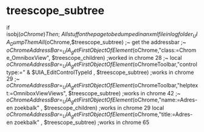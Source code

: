 # treescope_subtree
if isobj($oChrome) Then ;~ All stuff on the page to be dumped in an xml file in log folder _UIA_DumpThemAll($oChrome,$treescope_subtree)  ;~  get the addressbar ;~  $oChromeAddressBar=_UIA_getFirstObjectOfElement($oChrome,"class:=Chrome_OmniboxView", $treescope_children) ;worked in chrome 28 ;~ local $oChromeAddressBar=_UIA_getFirstObjectOfElement($oChromeToolbar,"controltype:=" &amp; $UIA_EditControlTypeId , $treescope_subtree) ;works in chrome 29 ;~ $oChromeAddressBar=_UIA_getFirstObjectOfElement($oChromeToolbar,"helptext:=OmniboxViewViews", $treescope_subtree) ;works in chrome 42 ;~  $oChromeAddressBar=_UIA_getFirstObjectOfElement($oChrome,"name:=Adres- en zoekbalk"  , $treescope_children) ;works in chrome 29  local $oChromeAddressBar=_UIA_getFirstObjectOfElement($oChrome,"title:=Adres- en zoekbalk"  , $treescope_subtree) ;works in chrome 65
